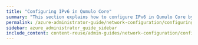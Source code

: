 ```yaml
---
title: "Configuring IPv6 in Qumulo Core"
summary: "This section explains how to configure IPv6 in Qumulo Core by configuring the default gateway and maximum transmission unit (MTU)."
permalink: /azure-administrator-guide/network-configuration/configuring-ipv6.html
sidebar: azure_administrator_guide_sidebar
include_content: content-reuse/admin-guides/network-configuration/configuring-ipv6.md
---
```

